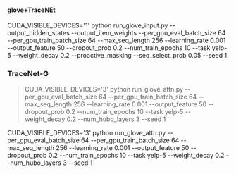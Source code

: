 #### glove+TraceNEt
 CUDA_VISIBLE_DEVICES='1'  python run_glove_input.py  --output_hidden_states   --output_item_weights  --per_gpu_eval_batch_size 64   --per_gpu_train_batch_size 64     --max_seq_length 256  --learning_rate 0.001   --output_feature 50   --dropout_prob 0.2  --num_train_epochs  10  --task yelp-5  --weight_decay   0.2   --proactive_masking  --seq_select_prob 0.05  --seed 1
 
 ### TraceNet-G
> CUDA_VISIBLE_DEVICES='3'  python run_glove_attn.py  --per_gpu_eval_batch_size 64   --per_gpu_train_batch_size 64     --max_seq_length 256  --learning_rate 0.001   --output_feature 50   --dropout_prob 0.2  --num_train_epochs  10  --task yelp-5  --weight_decay   0.2  --num_hubo_layers 3  --seed 1

CUDA_VISIBLE_DEVICES='3'  python run_glove_attn.py  --per_gpu_eval_batch_size 64   --per_gpu_train_batch_size 64     --max_seq_length 256  --learning_rate 0.001   --output_feature 50   --dropout_prob 0.2  --num_train_epochs  10  --task yelp-5  --weight_decay   0.2  --num_hubo_layers 3  --seed 1